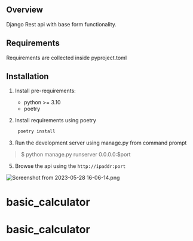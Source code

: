 ## Overview
Django Rest api with base form functionality.

## Requirements
 Requirements are collected inside pyproject.toml

## Installation
 1. Install pre-requirements:
    - python >= 3.10
    - poetry
2. Install requirements using poetry 
   ``` sh 
    poetry install
   ```

4. Run the development server using manage.py from command prompt
> $ python manage.py runserver 0.0.0.0:$port 

5. Browse the api using the `http://ipaddr:port`

![Screenshot from 2023-05-28 16-06-14.png](..%2F..%2F..%2FPictures%2FScreenshot%20from%202023-05-28%2016-06-14.png)
# basic_calculator
# basic_calculator
